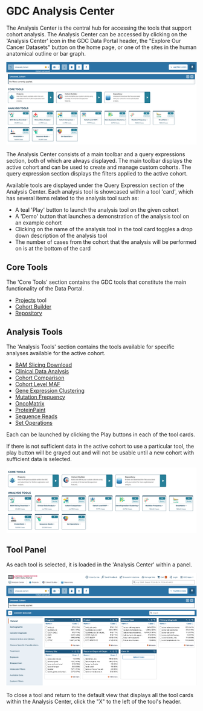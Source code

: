 # GDC Analysis Center


The Analysis Center is the central hub for accessing the tools that support cohort analysis. The Analysis Center can be accessed by clicking on the 'Analysis Center' icon in the GDC Data Portal header, the "Explore Our Cancer Datasets" button on the home page, or  one of the sites in the human anatomical outline or bar graph.

[![Analysis Center View](images/FullAnalysisCenter.png)](images/FullAnalysisCenter.png "Click to see the full image.")

The Analysis Center consists of a main toolbar and a query expressions section, both of which are always displayed. The main toolbar displays the active cohort and can be used to create and manage custom cohorts. The query expression section displays the filters applied to the active cohort.

Available tools are displayed under the Query Expression section of the Analysis Center. Each analysis tool is showcased within a tool 'card', which has several items related to the analysis tool such as:

* A teal 'Play' button to launch the analysis tool on the given cohort
* A 'Demo' button that launches a demonstration of the analysis tool on an example cohort
* Clicking on the name of the analysis tool in the tool card toggles a drop down description of the analysis tool
* The number of cases from the cohort that the analysis will be performed on is at the bottom of the card

## Core Tools ##

The 'Core Tools' section contains the GDC tools that constitute the main functionality of the Data Portal.

* [Projects](Projects.md) tool
* [Cohort Builder](cohort_builder.md)
* [Repository](Repository.md)

## Analysis Tools ##

The 'Analysis Tools' section contains the tools available for specific analyses available for the active cohort.

* [BAM Slicing Download](BAMslicing.md)
* [Clinical Data Analysis](clinical_data_analysis.md)
* [Cohort Comparison](cohort_comparison.md)
* [Cohort Level MAF](cohortMAF.md)
* [Gene Expression Clustering](gene_expression_clustering.md)
* [Mutation Frequency](mutation_frequency.md)
* [OncoMatrix](oncomatrix.md)
* [ProteinPaint](proteinpaint_lollipop.md)
* [Sequence Reads](proteinpaint_bam.md)
* [Set Operations](set_operations.md)

Each can be launched by clicking the Play buttons in each of the tool cards.

If there is not sufficient data in the active cohort to use a particular tool, the play button will be grayed out and will not be usable until a new cohort with sufficient data is selected.

[![Analysis Center Tools](images/AnalysisCenterTools.png)](images/AnalysisCenterTool.png "Click to see the full image.")

## Tool Panel

As each tool is selected, it is loaded in the 'Analysis Center' within a panel.

[![Analysis Center Tools Panel](images/CohortBuilderQuickStart.png)](images/CohortBuilderQuickStart.png "Click to see the full image.")

To close a tool and return to the default view that displays all the tool cards within the Analysis Center, click the "X" to the left of the tool's header.
